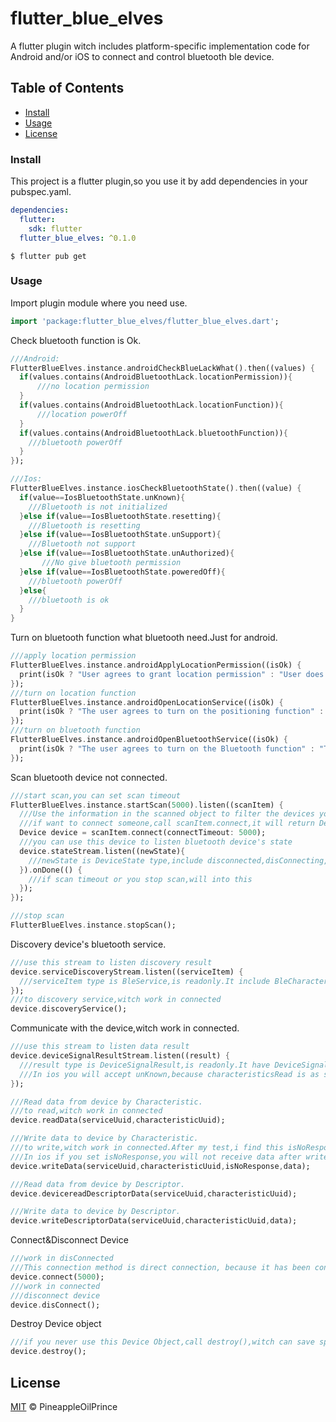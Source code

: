 # flutter_blue_elves

A flutter plugin witch includes platform-specific implementation code for Android and/or iOS to connect and control bluetooth ble device.

## Table of Contents

- [Install](#install)
- [Usage](#usage)
- [License](#license)

### Install
This project is a flutter plugin,so you use it by add dependencies in your pubspec.yaml.
```yaml
dependencies:
  flutter:
    sdk: flutter
  flutter_blue_elves: ^0.1.0
```
```shell script
$ flutter pub get
```
### Usage
Import plugin module where you need use.
```dart
import 'package:flutter_blue_elves/flutter_blue_elves.dart';
```
Check bluetooth function is Ok.
```dart
///Android:
FlutterBlueElves.instance.androidCheckBlueLackWhat().then((values) {
  if(values.contains(AndroidBluetoothLack.locationPermission)){
      ///no location permission
  } 
  if(values.contains(AndroidBluetoothLack.locationFunction)){
      ///location powerOff
  } 
  if(values.contains(AndroidBluetoothLack.bluetoothFunction)){
    ///bluetooth powerOff
  } 
});

///Ios:
FlutterBlueElves.instance.iosCheckBluetoothState().then((value) {
  if(value==IosBluetoothState.unKnown){
    ///Bluetooth is not initialized
  }else if(value==IosBluetoothState.resetting){
    ///Bluetooth is resetting
  }else if(value==IosBluetoothState.unSupport){
    ///Bluetooth not support
  }else if(value==IosBluetoothState.unAuthorized){
       ///No give bluetooth permission
  }else if(value==IosBluetoothState.poweredOff){
    ///bluetooth powerOff
  }else{
    ///bluetooth is ok
  }
}
```
Turn on bluetooth function what bluetooth need.Just for android.
```dart
///apply location permission
FlutterBlueElves.instance.androidApplyLocationPermission((isOk) {
  print(isOk ? "User agrees to grant location permission" : "User does not agree to grant location permission");
});
///turn on location function
FlutterBlueElves.instance.androidOpenLocationService((isOk) {
  print(isOk ? "The user agrees to turn on the positioning function" : "The user does not agree to enable the positioning function");
});
///turn on bluetooth function
FlutterBlueElves.instance.androidOpenBluetoothService((isOk) {
  print(isOk ? "The user agrees to turn on the Bluetooth function" : "The user does not agrees to turn on the Bluetooth function");
});
```
Scan bluetooth device not connected.
```dart
///start scan,you can set scan timeout
FlutterBlueElves.instance.startScan(5000).listen((scanItem) {
  ///Use the information in the scanned object to filter the devices you want
  ///if want to connect someone,call scanItem.connect,it will return Device object
  Device device = scanItem.connect(connectTimeout: 5000);
  ///you can use this device to listen bluetooth device's state
  device.stateStream.listen((newState){
    ///newState is DeviceState type,include disconnected,disConnecting, connecting,connected, connectTimeout,initiativeDisConnected,destroyed
  }).onDone(() {
    ///if scan timeout or you stop scan,will into this
  });
});

///stop scan
FlutterBlueElves.instance.stopScan();
```

Discovery device's bluetooth service.
```dart
///use this stream to listen discovery result
device.serviceDiscoveryStream.listen((serviceItem) {
  ///serviceItem type is BleService,is readonly.It include BleCharacteristic and BleDescriptor
});
///to discovery service,witch work in connected
device.discoveryService();
```
Communicate with the device,witch work in connected.
```dart
///use this stream to listen data result
device.deviceSignalResultStream.listen((result) {
  ///result type is DeviceSignalResult,is readonly.It have DeviceSignalType attributes,witch include characteristicsRead,characteristicsWrite,characteristicsNotify,descriptorRead,descriptorWrite,unKnown.
  ///In ios you will accept unKnown,because characteristicsRead is as same as characteristicsNotify for ios.So characteristicsRead or characteristicsNotify will return unKnown.
});

///Read data from device by Characteristic.
///to read,witch work in connected
device.readData(serviceUuid,characteristicUuid);

///Write data to device by Characteristic.
///to write,witch work in connected.After my test,i find this isNoResponse is work in ios but not in android.
///In ios if you set isNoResponse,you will not receive data after write,but android will.
device.writeData(serviceUuid,characteristicUuid,isNoResponse,data);

///Read data from device by Descriptor.
device.devicereadDescriptorData(serviceUuid,characteristicUuid);

///Write data to device by Descriptor.
device.writeDescriptorData(serviceUuid,characteristicUuid,data);
```

Connect&Disconnect Device
```dart
///work in disConnected
///This connection method is direct connection, because it has been connected before, so I saved the direct connection object, and I can use this object to connect again
device.connect(5000);
///work in connected
///disconnect device
device.disConnect();
```

Destroy Device object
```dart
///if you never use this Device Object,call destroy(),witch can save space
device.destroy();
```

## License

[MIT](LICENSE) © PineappleOilPrince


